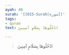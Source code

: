 ```yaml
---
ayah: 46
surah: '[[015-Surah|سورة]]'
tags:
- quran
text: ادْخُلُوهَا بِسَلَامٍ آمِنِينَ

---
```

> ادْخُلُوهَا بِسَلَامٍ آمِنِينَ

